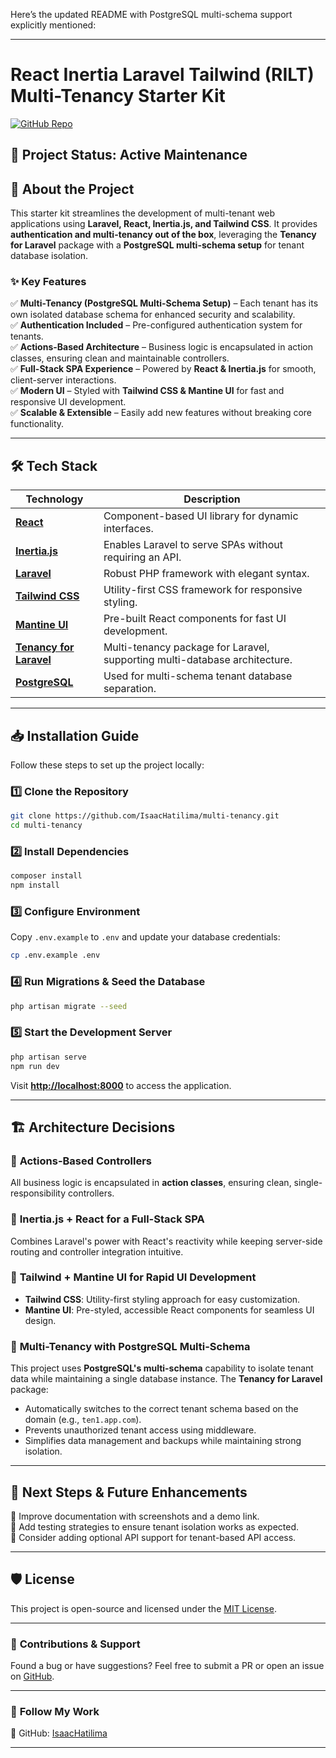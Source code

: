 Here’s the updated README with PostgreSQL multi-schema support explicitly mentioned:

---

# **React Inertia Laravel Tailwind (RILT) Multi-Tenancy Starter Kit**

[![GitHub Repo](https://img.shields.io/badge/GitHub-Repo-blue?logo=github)](https://github.com/IsaacHatilima/multi-tenancy)

## 🚀 Project Status: **Active Maintenance**

## 📌 About the Project

This starter kit streamlines the development of multi-tenant web applications using **Laravel, React, Inertia.js, and
Tailwind CSS**. It provides **authentication and multi-tenancy out of the box**, leveraging the **Tenancy for Laravel**
package with a **PostgreSQL multi-schema setup** for tenant database isolation.

### ✨ **Key Features**

✅ **Multi-Tenancy (PostgreSQL Multi-Schema Setup)** – Each tenant has its own isolated database schema for enhanced
security and scalability.  
✅ **Authentication Included** – Pre-configured authentication system for tenants.  
✅ **Actions-Based Architecture** – Business logic is encapsulated in action classes, ensuring clean and maintainable
controllers.  
✅ **Full-Stack SPA Experience** – Powered by **React & Inertia.js** for smooth, client-server interactions.  
✅ **Modern UI** – Styled with **Tailwind CSS & Mantine UI** for fast and responsive UI development.  
✅ **Scalable & Extensible** – Easily add new features without breaking core functionality.

---

## 🛠 **Tech Stack**

| Technology                                                | Description                                                                |
|-----------------------------------------------------------|----------------------------------------------------------------------------|
| **[React](https://react.dev/)**                           | Component-based UI library for dynamic interfaces.                         |
| **[Inertia.js](https://inertiajs.com/)**                  | Enables Laravel to serve SPAs without requiring an API.                    |
| **[Laravel](https://laravel.com/)**                       | Robust PHP framework with elegant syntax.                                  |
| **[Tailwind CSS](https://tailwindui.com/)**               | Utility-first CSS framework for responsive styling.                        |
| **[Mantine UI](https://mantine.dev/)**                    | Pre-built React components for fast UI development.                        |
| **[Tenancy for Laravel](https://tenancyforlaravel.com/)** | Multi-tenancy package for Laravel, supporting multi-database architecture. |
| **[PostgreSQL](https://www.postgresql.org/)**             | Used for multi-schema tenant database separation.                          |

---

## 📥 **Installation Guide**

Follow these steps to set up the project locally:

### 1️⃣ Clone the Repository

```bash
git clone https://github.com/IsaacHatilima/multi-tenancy.git
cd multi-tenancy
```

### 2️⃣ Install Dependencies

```bash
composer install
npm install
```

### 3️⃣ Configure Environment

Copy `.env.example` to `.env` and update your database credentials:

```bash
cp .env.example .env
```

### 4️⃣ Run Migrations & Seed the Database

```bash
php artisan migrate --seed
```

### 5️⃣ Start the Development Server

```bash
php artisan serve
npm run dev
```

Visit **[http://localhost:8000](http://localhost:8000)** to access the application.

---

## 🏗 **Architecture Decisions**

### 📌 **Actions-Based Controllers**

All business logic is encapsulated in **action classes**, ensuring clean, single-responsibility controllers.

### 📌 **Inertia.js + React for a Full-Stack SPA**

Combines Laravel's power with React's reactivity while keeping server-side routing and controller integration intuitive.

### 📌 **Tailwind + Mantine UI for Rapid UI Development**

- **Tailwind CSS**: Utility-first styling approach for easy customization.
- **Mantine UI**: Pre-styled, accessible React components for seamless UI design.

### 📌 **Multi-Tenancy with PostgreSQL Multi-Schema**

This project uses **PostgreSQL's multi-schema** capability to isolate tenant data while maintaining a single database
instance. The **Tenancy for Laravel** package:

- Automatically switches to the correct tenant schema based on the domain (e.g., `ten1.app.com`).
- Prevents unauthorized tenant access using middleware.
- Simplifies data management and backups while maintaining strong isolation.

---

## 📌 **Next Steps & Future Enhancements**

🔹 Improve documentation with screenshots and a demo link.  
🔹 Add testing strategies to ensure tenant isolation works as expected.  
🔹 Consider adding optional API support for tenant-based API access.

---

## 🛡 **License**

This project is open-source and licensed under the [MIT License](LICENSE).

---

### 🚀 **Contributions & Support**

Found a bug or have suggestions? Feel free to submit a PR or open an issue
on [GitHub](https://github.com/IsaacHatilima/multi-tenancy).

---

### 🔗 **Follow My Work**

📌 GitHub: [IsaacHatilima](https://github.com/IsaacHatilima)

---
